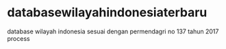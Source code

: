 # databasewilayahindonesiaterbaru

database wilayah indonesia sesuai dengan permendagri no 137 tahun 2017
process
